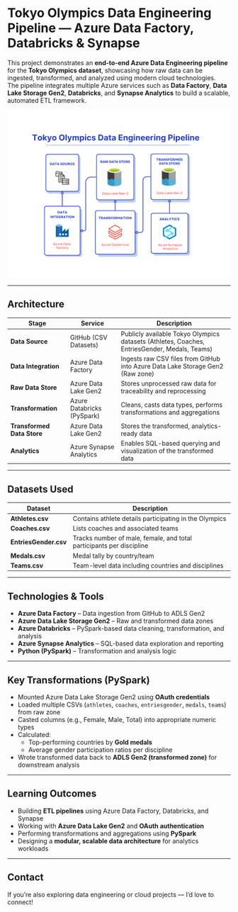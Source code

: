 # Tokyo Olympics Data Engineering Pipeline — Azure Data Factory, Databricks & Synapse

This project demonstrates an **end-to-end Azure Data Engineering pipeline** for the **Tokyo Olympics dataset**, showcasing how raw data can be ingested, transformed, and analyzed using modern cloud technologies.  
The pipeline integrates multiple Azure services such as **Data Factory**, **Data Lake Storage Gen2**, **Databricks**, and **Synapse Analytics** to build a scalable, automated ETL framework.

![Project Architecture](./Data%20source.png)

---

## Architecture

| Stage | Service | Description |
|--------|----------|-------------|
| **Data Source** | GitHub (CSV Datasets) | Publicly available Tokyo Olympics datasets (Athletes, Coaches, EntriesGender, Medals, Teams) |
| **Data Integration** | Azure Data Factory | Ingests raw CSV files from GitHub into Azure Data Lake Storage Gen2 (Raw zone) |
| **Raw Data Store** | Azure Data Lake Gen2 | Stores unprocessed raw data for traceability and reprocessing |
| **Transformation** | Azure Databricks (PySpark) | Cleans, casts data types, performs transformations and aggregations |
| **Transformed Data Store** | Azure Data Lake Gen2 | Stores the transformed, analytics-ready data |
| **Analytics** | Azure Synapse Analytics | Enables SQL-based querying and visualization of the transformed data |

---

## Datasets Used
| Dataset | Description |
|----------|-------------|
| **Athletes.csv** | Contains athlete details participating in the Olympics |
| **Coaches.csv** | Lists coaches and associated teams |
| **EntriesGender.csv** | Tracks number of male, female, and total participants per discipline |
| **Medals.csv** | Medal tally by country/team |
| **Teams.csv** | Team-level data including countries and disciplines |

---

## Technologies & Tools
- **Azure Data Factory** – Data ingestion from GitHub to ADLS Gen2  
- **Azure Data Lake Storage Gen2** – Raw and transformed data zones  
- **Azure Databricks** – PySpark-based data cleaning, transformation, and analysis  
- **Azure Synapse Analytics** – SQL-based data exploration and reporting  
- **Python (PySpark)** – Transformation and analysis logic  

---

## Key Transformations (PySpark)
- Mounted Azure Data Lake Storage Gen2 using **OAuth credentials**
- Loaded multiple CSVs (`athletes`, `coaches`, `entriesgender`, `medals`, `teams`) from raw zone
- Casted columns (e.g., Female, Male, Total) into appropriate numeric types
- Calculated:
  - Top-performing countries by **Gold medals**
  - Average gender participation ratios per discipline
- Wrote transformed data back to **ADLS Gen2 (transformed zone)** for downstream analysis

---

## Learning Outcomes
- Building **ETL pipelines** using Azure Data Factory, Databricks, and Synapse
- Working with **Azure Data Lake Gen2** and **OAuth authentication**
- Performing transformations and aggregations using **PySpark**
- Designing a **modular, scalable data architecture** for analytics workloads

---
## Contact
If you’re also exploring data engineering or cloud projects — I’d love to connect!
  
